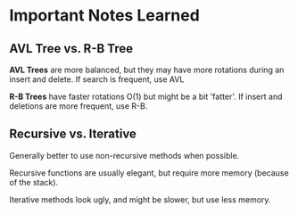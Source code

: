# Important Notes Learned

## AVL Tree vs. R-B Tree
**AVL Trees** are more balanced, but they may have more rotations during an insert and delete. If search is frequent, use AVL

**R-B Trees** have faster rotations O(1) but might be a bit 'fatter'. If insert and deletions are more frequent, use R-B.

## Recursive vs. Iterative
Generally better to use non-recursive methods when possible.

Recursive functions are usually elegant, but require more memory (because of the stack).

Iterative methods look ugly, and might be slower, but use less memory.

